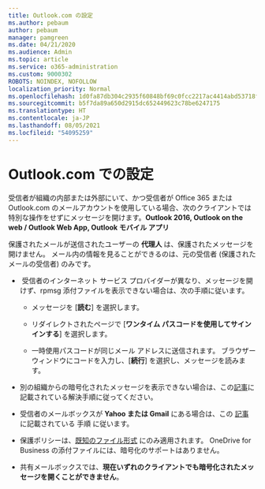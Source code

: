 ```yaml
---
title: Outlook.com の設定
ms.author: pebaum
author: pebaum
manager: pamgreen
ms.date: 04/21/2020
ms.audience: Admin
ms.topic: article
ms.service: o365-administration
ms.custom: 9000302
ROBOTS: NOINDEX, NOFOLLOW
localization_priority: Normal
ms.openlocfilehash: 1d0fa87db304c2935f60848bf69c0fcc2217ac4414abd53718f418785e8804c5
ms.sourcegitcommit: b5f7da89a650d2915dc652449623c78be6247175
ms.translationtype: HT
ms.contentlocale: ja-JP
ms.lasthandoff: 08/05/2021
ms.locfileid: "54095259"
---
```

# <a name="settings-in-outlookcom"></a>Outlook.com での設定

受信者が組織の内部または外部にいて、かつ受信者が Office 365 または Outlook.com のメールアカウントを使用している場合、次のクライアントでは特別な操作をせずにメッセージを開けます。**Outlook 2016, Outlook on the web / Outlook Web App, Outlook モバイル アプリ**

保護されたメールが送信されたユーザーの **代理人** は、保護されたメッセージを開けません。 メール内の情報を見ることができるのは、元の受信者 (保護されたメールの受信者) のみです。

- &nbsp;受信者のインターネット サービス プロバイダーが異なり、メッセージを開けず、rpmsg 添付ファイルを表示できない場合は、次の手順に従います。
    
    - メッセージを [**読む**] を選択します。
    
    - リダイレクトされたページで [**ワンタイム パスコードを使用してサインインする**] を選択します。
    
    - 一時使用パスコードが同じメール アドレスに送信されます。 ブラウザー ウィンドウにコードを入力し、[**続行**] を選択し、メッセージを読みます。

- 別の組織からの暗号化されたメッセージを表示できない場合は、この[記事](https://support.office.com/article/known-issues-opening-irm-protected-emails-sent-from-users-in-other-office-365-organizations-0dec0593-a05d-4aa2-8445-9311ebab3164)に記載されている解決手順に従ってください。

- 受信者のメールボックスが **Yahoo または Gmail** にある場合は、この [記事](https://support.office.com/article/how-do-i-open-a-protected-message-1157a286-8ecc-4b1e-ac43-2a608fbf3098) に記載されている 手順 </span> に従います。

- 保護ポリシーは、[既知のファイル形式](https://docs.microsoft.com/azure/information-protection/rms-client/client-admin-guide-file-types) にのみ適用されます。 OneDrive for Business の添付ファイルには、暗号化のサポートはありません。

- 共有メールボックスでは、**現在いずれのクライアントでも暗号化されたメッセージを開くことができません**。 
